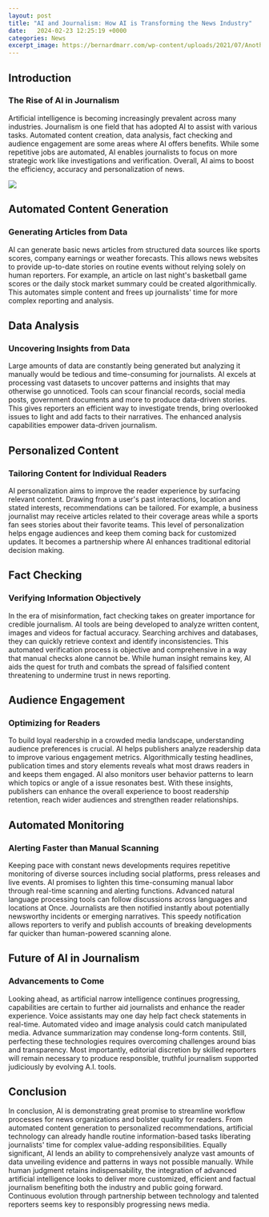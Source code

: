 ```yaml
---
layout: post
title: "AI and Journalism: How AI is Transforming the News Industry"
date:   2024-02-23 12:25:19 +0000
categories: News
excerpt_image: https://bernardmarr.com/wp-content/uploads/2021/07/Another-Example-Of-How-Artificial-Intelligence-Will-Transform-News-And-Journalism.jpeg
---
```

## Introduction
### The Rise of AI in Journalism
Artificial intelligence is becoming increasingly prevalent across many industries. Journalism is one field that has adopted AI to assist with various tasks. Automated content creation, data analysis, fact checking and audience engagement are some areas where AI offers benefits. While some repetitive jobs are automated, AI enables journalists to focus on more strategic work like investigations and verification. Overall, AI aims to boost the efficiency, accuracy and personalization of news.

![](https://bernardmarr.com/wp-content/uploads/2021/07/Another-Example-Of-How-Artificial-Intelligence-Will-Transform-News-And-Journalism.jpeg)
## Automated Content Generation 
### Generating Articles from Data
AI can generate basic news articles from structured data sources like sports scores, company earnings or weather forecasts. This allows news websites to provide up-to-date stories on routine events without relying solely on human reporters. For example, an article on last night's basketball game scores or the daily stock market summary could be created algorithmically. This automates simple content and frees up journalists' time for more complex reporting and analysis. 
## Data Analysis
### Uncovering Insights from Data 
Large amounts of data are constantly being generated but analyzing it manually would be tedious and time-consuming for journalists. AI excels at processing vast datasets to uncover patterns and insights that may otherwise go unnoticed. Tools can scour financial records, social media posts, government documents and more to produce data-driven stories. This gives reporters an efficient way to investigate trends, bring overlooked issues to light and add facts to their narratives. The enhanced analysis capabilities empower data-driven journalism.
## Personalized Content
### Tailoring Content for Individual Readers
AI personalization aims to improve the reader experience by surfacing relevant content. Drawing from a user's past interactions, location and stated interests, recommendations can be tailored. For example, a business journalist may receive articles related to their coverage areas while a sports fan sees stories about their favorite teams. This level of personalization helps engage audiences and keep them coming back for customized updates. It becomes a partnership where AI enhances traditional editorial decision making.
## Fact Checking 
### Verifying Information Objectively
In the era of misinformation, fact checking takes on greater importance for credible journalism. AI tools are being developed to analyze written content, images and videos for factual accuracy. Searching archives and databases, they can quickly retrieve context and identify inconsistencies. This automated verification process is objective and comprehensive in a way that manual checks alone cannot be. While human insight remains key, AI aids the quest for truth and combats the spread of falsified content threatening to undermine trust in news reporting.  
## Audience Engagement
### Optimizing for Readers  
To build loyal readership in a crowded media landscape, understanding audience preferences is crucial. AI helps publishers analyze readership data to improve various engagement metrics. Algorithmically testing headlines, publication times and story elements reveals what most draws readers in and keeps them engaged. AI also monitors user behavior patterns to learn which topics or angle of a issue resonates best. With these insights, publishers can enhance the overall experience to boost readership retention, reach wider audiences and strengthen reader relationships.
## Automated Monitoring
### Alerting Faster than Manual Scanning
Keeping pace with constant news developments requires repetitive monitoring of diverse sources including social platforms, press releases and live events. AI promises to lighten this time-consuming manual labor through real-time scanning and alerting functions. Advanced natural language processing tools can follow discussions across languages and locations at Once. Journalists are then notified instantly about potentially newsworthy incidents or emerging narratives. This speedy notification allows reporters to verify and publish accounts of breaking developments far quicker than human-powered scanning alone.
## Future of AI in Journalism
### Advancements to Come  
Looking ahead, as artificial narrow intelligence continues progressing, capabilities are certain to further aid journalists and enhance the reader experience. Voice assistants may one day help fact check statements in real-time. Automated video and image analysis could catch manipulated media. Advance summarization may condense long-form contents. Still, perfecting these technologies requires overcoming challenges around bias and transparency. Most importantly, editorial discretion by skilled reporters will remain necessary to produce responsible, truthful journalism supported judiciously by evolving A.I. tools. 
## Conclusion
In conclusion, AI is demonstrating great promise to streamline workflow processes for news organizations and bolster quality for readers. From automated content generation to personalized recommendations, artificial technology can already handle routine information-based tasks liberating journalists' time for complex value-adding responsibilities. Equally significant, AI lends an ability to comprehensively analyze vast amounts of data unveiling evidence and patterns in ways not possible manually. While human judgment retains indispensability, the integration of advanced artificial intelligence looks to deliver more customized, efficient and factual journalism benefiting both the industry and public going forward. Continuous evolution through partnership between technology and talented reporters seems key to responsibly progressing news media.